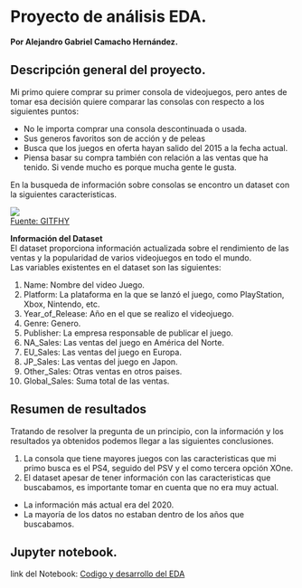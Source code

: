 # Proyecto de análisis EDA.  
**Por Alejandro Gabriel Camacho Hernández.**

## Descripción general del proyecto.
Mi primo quiere comprar su primer consola de videojuegos, pero antes de tomar esa decisión quiere comparar las consolas con respecto a los siguientes puntos:  
* No le importa comprar una consola descontinuada o usada.
* Sus generos favoritos son de acción y de peleas
* Busca que los juegos en oferta hayan salido del 2015 a la fecha actual. 
* Piensa basar su compra también con relación a las ventas que ha tenido. Si vende mucho es porque mucha gente le gusta. 

En la busqueda de información sobre consolas se encontro un dataset con la siguientes caracteristicas. 


![](https://media.giphy.com/media/3o7aD8xzG7iePh2LO8/giphy.gif)  
[Fuente: GITFHY](https://media.giphy.com/media/3o7aD8xzG7iePh2LO8/giphy.gif)

**Información del Dataset**  
El dataset  proporciona información actualizada sobre el rendimiento de las ventas y la popularidad de varios videojuegos en todo el mundo.  
Las variables existentes en el dataset son las siguientes:  

1. Name: Nombre del video Juego.
2. Platform: La plataforma en la que se lanzó el juego, como PlayStation, Xbox, Nintendo, etc. 
3. Year_of_Release: Año en el que se realizo el videojuego. 
4. Genre: Genero.
5. Publisher: La empresa responsable de publicar el juego.
6. NA_Sales: Las ventas del juego en América del Norte.
7. EU_Sales: Las ventas del juego en Europa.
8. JP_Sales: Las ventas del juego en Japon.
9. Other_Sales: Otras ventas en otros paises.
10. Global_Sales: Suma total de las ventas.


## Resumen de resultados

Tratando de resolver la pregunta de un principio, con la información y los resultados ya obtenidos podemos llegar a las siguientes conclusiones. 

1. La consola que tiene mayores juegos con las caracteristicas que mi primo busca es el PS4, seguido del PSV y el como tercera opción XOne.
2. El dataset apesar de tener información con las caracteristicas que buscabamos, es importante tomar en cuenta que no era muy actual. 
- La información más actual era del 2020.
- La mayoría de los datos no estaban dentro de los años que buscabamos. 
## Jupyter notebook.
link del Notebook: [Codigo y desarrollo del EDA](https://github.com/androbriel/Proyecto-de-an-lisis-EDA---Alejandro-Camacho/blob/main/src/Trabajo%20Proyecto%20EDA.ipynb)

